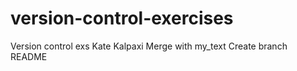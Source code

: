 # version-control-exercises
Version control exs Kate Kalpaxi
Merge with my_text
Create branch README
